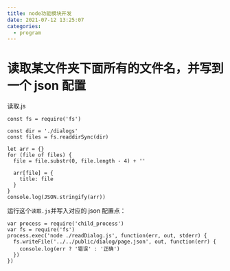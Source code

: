 ```yaml
---
title: node功能模块开发
date: 2021-07-12 13:25:07
categories:
  - program
---
```


# 读取某文件夹下面所有的文件名，并写到一个 json 配置

读取.js

```
const fs = require('fs')

const dir = './dialogs'
const files = fs.readdirSync(dir)

let arr = {}
for (file of files) {
  file = file.substr(0, file.length - 4) + ''

  arr[file] = {
    title: file
  }
}
console.log(JSON.stringify(arr))
```

运行这个`读取.js`并写入对应的 json 配置点：

```
var process = require('child_process')
var fs = require('fs')
process.exec('node ./readDialog.js', function(err, out, stderr) {
  fs.writeFile('../../public/dialog/page.json', out, function(err) {
    console.log(err ? '错误' : '正确')
  })
})
```
